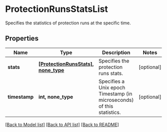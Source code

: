 # ProtectionRunsStatsList

Specifies the statistics of protection runs at the specific time.

## Properties
Name | Type | Description | Notes
------------ | ------------- | ------------- | -------------
**stats** | [**[ProtectionRunsStats], none_type**](ProtectionRunsStats.md) | Specifies the protection runs stats. | [optional] 
**timestamp** | **int, none_type** | Specifies a Unix epoch Timestamp (in microseconds) of this statistics. | [optional] 

[[Back to Model list]](../README.md#documentation-for-models) [[Back to API list]](../README.md#documentation-for-api-endpoints) [[Back to README]](../README.md)


